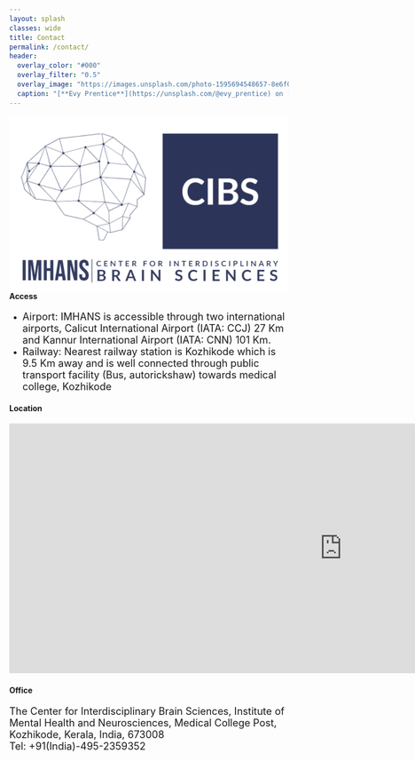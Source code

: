 ```yaml
---
layout: splash
classes: wide
title: Contact
permalink: /contact/
header:
  overlay_color: "#000"
  overlay_filter: "0.5"
  overlay_image: "https://images.unsplash.com/photo-1595694548657-8e6f0d681f8a?ixlib=rb-1.2.1&ixid=MnwxMjA3fDB8MHxwaG90by1wYWdlfHx8fGVufDB8fHx8&auto=format&fit=crop&w=1776&q=80"
  caption: "[**Evy Prentice**](https://unsplash.com/@evy_prentice) on [*Unsplash*](https://unsplash.com)"
---
```



<img style="float: right;" src="/assets/CBNR1.png" alt="drawing" width="600"> 

#### Access
* <font size = "4"> Airport: IMHANS is accessible through two international airports, Calicut International Airport (IATA: CCJ) 27 Km and Kannur International Airport (IATA: CNN) 101 Km.</font>
* <font size = "4"> Railway: Nearest railway station is Kozhikode which is 9.5 Km away and is well connected through public transport facility (Bus, autorickshaw) towards medical college, Kozhikode </font>

#### Location
<iframe src="https://www.google.com/maps/embed?pb=!1m18!1m12!1m3!1d3031.3691460247987!2d75.8445681!3d11.279130500000008!2m3!1f0!2f0!3f0!3m2!1i1024!2i768!4f13.1!3m3!1m2!1s0x0%3A0x2b835a6fdd9c17fb!2sInstitute%20of%20Mental%20Health%20and%20Neuro%20Sciences%20(IMHANS)%2C%20Kozhikode!5e1!3m2!1sen!2sin!4v1665502868478!5m2!1sen!2sin" width="1200" height="450" style="border:0;" allowfullscreen="" loading="lazy" referrerpolicy="no-referrer-when-downgrade"></iframe>

#### Office
<font size = "4"> The Center for Interdisciplinary Brain Sciences, Institute of Mental Health and Neurosciences, Medical College Post, Kozhikode, Kerala, India, 673008 <br/> Tel: +91(India)-495-2359352 </font>
